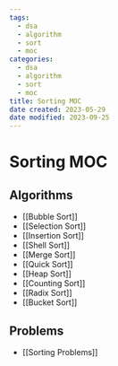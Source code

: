 ```yaml
---
tags:
  - dsa
  - algorithm
  - sort
  - moc
categories:
  - dsa
  - algorithm
  - sort
  - moc
title: Sorting MOC
date created: 2023-05-29
date modified: 2023-09-25
---
```


# Sorting MOC

## Algorithms

- [[Bubble Sort]]
- [[Selection Sort]]
- [[Insertion Sort]]
- [[Shell Sort]]
- [[Merge Sort]]
- [[Quick Sort]]
- [[Heap Sort]]
- [[Counting Sort]]
- [[Radix Sort]]
- [[Bucket Sort]]

## Problems

- [[Sorting Problems]]
